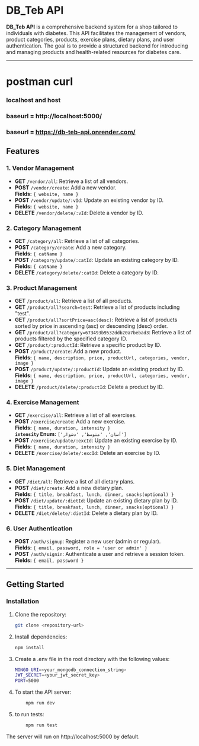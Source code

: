 # DB_Teb API

**DB_Teb API** is a comprehensive backend system for a shop tailored to individuals with diabetes. This API facilitates the management of vendors, product categories, products, exercise plans, dietary plans, and user authentication. The goal is to provide a structured backend for introducing and managing products and health-related resources for diabetes care.

---


# postman curl 

### localhost and host
### baseurl = http://localhost:5000/
### baseurl = https://db-teb-api.onrender.com/ 

## Features

### 1. **Vendor Management**
- **GET** `/vendor/all`: Retrieve a list of all vendors.
- **POST** `/vendor/create`: Add a new vendor.  
  **Fields:** `{ website, name }`
- **POST** `/vendor/update/:vId`: Update an existing vendor by ID.  
  **Fields:** `{ website, name }`
- **DELETE** `/vendor/delete/:vId`: Delete a vendor by ID.

### 2. **Category Management**
- **GET** `/category/all`: Retrieve a list of all categories.
- **POST** `/category/create`: Add a new category.  
  **Fields:** `{ catName }`
- **POST** `/category/update/:catId`: Update an existing category by ID.  
  **Fields:** `{ catName }`
- **DELETE** `/category/delete/:catId`: Delete a category by ID.

### 3. **Product Management**
- **GET** `/product/all`: Retrieve a list of all products.
- **GET** `/product/all?search=test`: Retrieve a list of products including "test".
- **GET** `/product/all?sortPrice=asc(desc)`: Retrieve a list of products sorted by price in ascending (asc) or descending (desc) order.
- **GET** `/product/all?category=673493b9532ddb20a7bebad3`: Retrieve a list of products filtered by the specified category ID.
- **GET** `/product/:productId`: Retrieve a specific product by ID.
- **POST** `/product/create`: Add a new product.  
  **Fields:** `{ name, description, price, productUrl, categories, vendor, image }`
- **POST** `/product/update/:productId`: Update an existing product by ID.  
  **Fields:** `{ name, description, price, productUrl, categories, vendor, image }`
- **DELETE** `/product/delete/:productId`: Delete a product by ID.

### 4. **Exercise Management**
- **GET** `/exercise/all`: Retrieve a list of all exercises.
- **POST** `/exercise/create`: Add a new exercise.  
  **Fields:** `{ name, duration, intensity }`  
  **`intensity` Enum:** `['آسان', 'متوسط', 'دشوار']`
- **POST** `/exercise/update/:excId`: Update an existing exercise by ID.  
  **Fields:** `{ name, duration, intensity }`
- **DELETE** `/exercise/delete/:excId`: Delete an exercise by ID.

### 5. **Diet Management**
- **GET** `/diet/all`: Retrieve a list of all dietary plans.
- **POST** `/diet/create`: Add a new dietary plan.  
  **Fields:** `{ title, breakfast, lunch, dinner, snacks(optional) }`
- **POST** `/diet/update/:dietId`: Update an existing dietary plan by ID.  
  **Fields:** `{ title, breakfast, lunch, dinner, snacks(optional) }`
- **DELETE** `/diet/delete/:dietId`: Delete a dietary plan by ID.

### 6. **User Authentication**
- **POST** `/auth/signup`: Register a new user (admin or regular).  
  **Fields:** `{ email, password, role = 'user or admin' }`
- **POST** `/auth/signin`: Authenticate a user and retrieve a session token.  
  **Fields:** `{ email, password }`

---
## Getting Started

### Installation
1. Clone the repository:
   ```bash
   git clone <repository-url>

2. Install dependencies:
     ```bash
    npm install
3. Create a .env file in the root directory with the following values:
    ```bash
    MONGO_URI=<your_mongodb_connection_string>
    JWT_SECRET=<your_jwt_secret_key>
    PORT=5000
4. To start the API server:
    ```bash
        npm run dev

5. to run tests:
    ```bash
        npm run test
    
    
The server will run on http://localhost:5000 by default.
